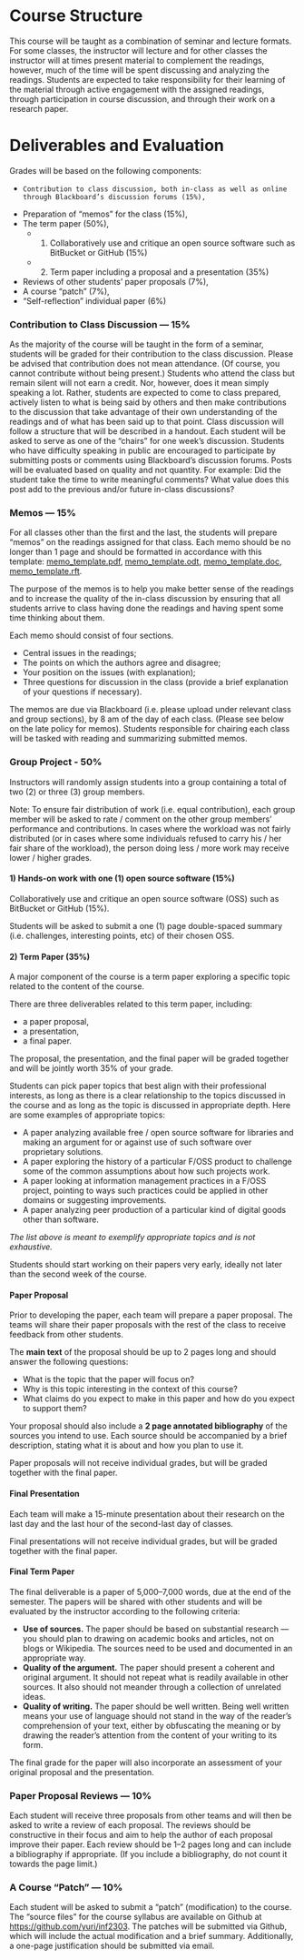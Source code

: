 # Course Structure

This course will be taught as a combination of seminar and lecture formats. 
For some classes, the instructor will lecture and for other classes the instructor will at times present material to complement the readings, however, much of the time will be spent discussing and analyzing the readings. Students are expected to take responsibility for their learning of the material through active engagement with the assigned readings, through participation in course discussion, and through their work on a research paper.

# Deliverables and Evaluation

Grades will be based on the following components:

*     Contribution to class discussion, both in-class as well as online through Blackboard’s discussion forums (15%),
*	Preparation of “memos” for the class (15%),
*	The term paper (50%),
       * 1) Collaboratively use and critique an open source software such as BitBucket or GitHub (15%)
       * 2) Term paper including a proposal and a presentation (35%)
*	Reviews of other students’ paper proposals (7%),
*	A course “patch” (7%),
*	“Self-reflection” individual paper (6%)


### Contribution to Class Discussion — 15%

As the majority of the course will be taught in the form of a seminar, students will
  be graded for their contribution to the class discussion.
<span class="important">Please be advised that contribution does not
  mean attendance.</span>
(Of course, you cannot contribute without being present.)
Students who attend the class but remain silent will not earn a
  credit.
Nor, however, does it mean simply speaking a lot.
Rather, students are expected to come to class prepared, actively
  listen to what is being said by others and then make contributions
  to the discussion that take advantage of their own understanding of
  the readings and of what has been said up to that point.
Class discussion will follow a structure that will be described in a
  handout.
Each student will be asked to serve as one of the “chairs” for
  one week’s discussion.
Students who have difficulty speaking in public are encouraged to participate by submitting posts or comments using Blackboard’s discussion forums.  Posts will be evaluated based on quality and not quantity.  For example: Did the student take the time to write meaningful comments?  What value does this post add to the previous and/or future in-class discussions?

### Memos — 15%

For all classes other than the first and the last, the students will
  prepare “memos” on the readings assigned for that class.
Each memo should be no longer than 1 page and should be formatted in
  accordance with this template:
  [memo_template.pdf](handouts/memo_template.pdf),
  [memo_template.odt](handouts/memo_template.odt),
  [memo_template.doc](handouts/memo_template.doc),
  [memo_template.rft](handouts/memo_template.rtf).

The purpose of the memos is to help you make better sense of the
  readings and to increase the quality of the in-class discussion by
  ensuring that all students arrive to class having done the readings
  and having spent some time thinking about them.

Each memo should consist of four sections.

* Central issues in the readings;
* The points on which the authors agree and disagree;
* Your position on the issues (with explanation);
* Three questions for discussion in the class (provide a brief
  explanation of your questions if necessary).
  
The memos are due via Blackboard (i.e. please upload under relevant class and group sections),<span class="important"> by 8 am of the day
  of each class</span>. (Please see below on the late policy for
  memos).
  Students responsible for chairing each class will be tasked with
  reading and summarizing submitted memos.

### Group Project - 50%

Instructors will randomly assign students into a group containing a total of two (2) or three (3) group members.  

Note: To ensure fair distribution of work (i.e. equal contribution), each group member will be asked to rate / comment on the other group members’ performance and contributions.   In cases where the workload was not fairly distributed (or in cases where some individuals refused to carry his / her fair share of the workload), the person doing less / more work may receive lower / higher grades.

#### 1) Hands-on work with one (1) open source software (15%)
Collaboratively use and critique an open source software (OSS) such as BitBucket or GitHub (15%).  

Students will be asked to submit a one (1) page double-spaced summary (i.e. challenges, interesting points, etc) of their chosen OSS.

#### 2) Term Paper (35%)

A major component of the course is a term paper exploring a specific
  topic related to the content of the course.

There are three deliverables related to this term paper, including:

* a paper proposal,
* a presentation,
* a final paper.

The proposal, the presentation, and the final paper will be graded
  <span class="important">together</span> and will be jointly worth
  35% of your grade.

Students can pick paper topics that best align with their professional
  interests, as long as there is a clear relationship to the topics
  discussed in the course and as long as the topic is discussed in
  appropriate depth.
Here are some examples of appropriate topics:

* A paper analyzing available free / open source software for
  libraries and making an argument for or against use of such software
  over proprietary solutions.
* A paper exploring the history of a particular F/OSS product to
  challenge some of the common assumptions about how such projects
  work.
* A paper looking at information management practices in a F/OSS
  project, pointing to ways such practices could be applied in other
  domains or suggesting improvements.
* A paper analyzing peer production of a particular kind of digital
  goods other than software.

<i>The list above is meant to exemplify appropriate topics and is not
  exhaustive.</i>

Students should start working
  on their papers <span class="important">very early</span>, ideally
  not later than the second week of the course.

#### Paper Proposal

Prior to developing the paper, each team will prepare a paper
  proposal.
The teams will share their paper proposals with the rest of the class
  to receive feedback from other students.

The **main text** of the proposal should be up to 2 pages long and
  should answer the following questions:

* What is the topic that the paper will focus on?
* Why is this topic interesting in the context of this course?
* What claims do you expect to make in this paper and how do you
  expect to support them?

Your proposal should also include a **2 page annotated bibliography** of the
  sources you intend to use.
Each source should be accompanied by a brief description, stating what
  it is about and how you plan to use it.

Paper proposals will not receive individual grades, but will be graded
  together with the final paper.


#### Final Presentation

Each team will make a 15-minute presentation about their research on the last day
and the last hour of the second-last day of classes.

Final presentations will not receive individual grades, but will be graded together with the final paper.


#### Final Term Paper

The final deliverable is a paper of 5,000–7,000 words, due at the end
  of the semester.
The papers will be shared with other students and will be evaluated by
  the instructor according to the following criteria:

* **Use of sources.** The paper should be based on substantial
  research — you should plan to drawing on academic books and
  articles, not on blogs or Wikipedia. The sources need to be used and
  documented in an appropriate way.
* **Quality of the argument.** The paper should present a coherent and
  original argument.
  It should not repeat what is readily available in other sources.
  It also should not meander through a collection of unrelated ideas.
* **Quality of writing.** The paper should be well written. Being well
  written means your use of language should not stand in the way of
  the reader’s comprehension of your text, either by obfuscating the
  meaning or by drawing the reader’s attention from the content of
  your writing to its form.

The final grade for the paper will also incorporate an assessment of
  your original proposal and the presentation.

### Paper Proposal Reviews — 10%

Each student will receive three proposals from other teams and will
  then be asked to write a review of each proposal.
The reviews should be constructive in their focus and aim to help the
  author of each proposal improve their paper.
Each review should be 1–2 pages long and can include a bibliography if
  appropriate.
(If you include a bibliography, do not count it towards the page
  limit.)

### A Course “Patch” — 10%

Each student will be asked to submit a “patch” (modification) to the
  course.
The “source files” for the course syllabus are available on Github at
  <https://github.com/yuri/inf2303>.
The patches will be submitted via Github, which will include the
  actual modification and a brief summary.
Additionally, a one-page justification should be submitted via email.



